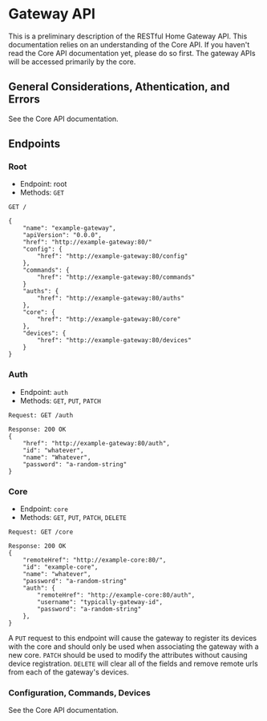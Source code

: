 # Gateway API

This is a preliminary description of the RESTful Home Gateway API. This documentation relies on an understanding of the Core API. If you haven't read the Core API documentation yet, please do so first. The gateway APIs will be accessed primarily by the core. 

## General Considerations, Athentication, and Errors

See the Core API documentation. 

## Endpoints

### Root

- Endpoint: root
- Methods: `GET`

```
GET /

{
    "name": "example-gateway",
    "apiVersion": "0.0.0",
    "href": "http://example-gateway:80/"
    "config": {
        "href": "http://example-gateway:80/config"
    },
    "commands": {
        "href": "http://example-gateway:80/commands"
    }
    "auths": {
        "href": "http://example-gateway:80/auths"
    },
    "core": {
        "href": "http://example-gateway:80/core"
    },
    "devices": {
        "href": "http://example-gateway:80/devices"
    }
}
```


### Auth 

- Endpoint: `auth`
- Methods: `GET`, `PUT`, `PATCH`

```
Request: GET /auth

Response: 200 OK
{
    "href": "http://example-gateway:80/auth",
    "id": "whatever",
    "name": "Whatever",
    "password": "a-random-string"
}
```

### Core

- Endpoint: `core`
- Methods: `GET`, `PUT`, `PATCH`, `DELETE`

```
Request: GET /core

Response: 200 OK
{
    "remoteHref": "http://example-core:80/",
    "id": "example-core",
    "name": "whatever",
    "password": "a-random-string"
    "auth": {
        "remoteHref": "http://example-core:80/auth",
        "username": "typically-gateway-id",
        "password": "a-random-string"
    },
}
```

A `PUT` request to this endpoint will cause the gateway to register its devices with the core and should only be used when associating the gateway with a new core. `PATCH` should be used to modify the attributes without causing device registration. `DELETE` will clear all of the fields and remove remote urls from each of the gateway's devices.


###  Configuration, Commands, Devices

See the Core API documentation. 
